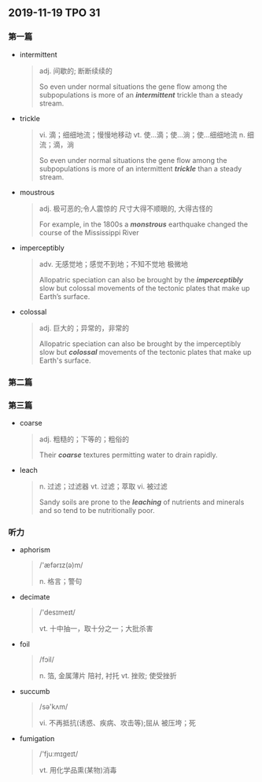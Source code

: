 ## 2019-11-19 TPO 31

### 第一篇

* intermittent

  >  adj. 间歇的; 断断续续的
  > 
  > So even under normal situations the gene flow among the subpopulations is more of an ***intermittent*** trickle than a steady stream. 
  
* trickle

  > vi. 滴；细细地流；慢慢地移动
  > vt. 使…滴；使…淌；使…细细地流
  > n. 细流；滴，淌
  >
  > So even under normal situations the gene flow among the subpopulations is more of an intermittent ***trickle*** than a steady stream. 

* moustrous

  > adj. 极可恶的;令人震惊的
  > 尺寸大得不顺眼的, 大得古怪的
  >
  > For example, in the 1800s a ***monstrous*** earthquake changed the course of the Mississippi River

* imperceptibly

  > adv. 无感觉地；感觉不到地；不知不觉地
  > 极微地
  >
  > Allopatric speciation can also be brought by the ***imperceptibly*** slow but colossal movements of the tectonic plates that make up Earth&rsquo;s surface. 

* colossal

  > adj. 巨大的；异常的，非常的
  >
  > Allopatric speciation can also be brought by the imperceptibly slow but ***colossal*** movements of the tectonic plates that make up Earth's surface. 

### 第二篇

### 第三篇

* coarse

  > adj. 粗糙的；下等的；粗俗的
  >
  > Their ***coarse*** textures permitting water to drain rapidly. 

* leach

  > n. 过滤；过滤器
  > vt. 过滤；萃取
  > vi. 被过滤
  >
  > Sandy soils are prone to the ***leaching*** of nutrients and minerals and so tend to be nutritionally poor.

### 听力

* aphorism

  > /'æfərɪz(ə)m/
  >
  > n. 格言；警句

* decimate

  > /'desɪmeɪt/
  >
  > vt. 十中抽一，取十分之一；大批杀害

* foil

  > /fɔil/ 
  >
  > n. 箔, 金属薄片
  > 陪衬, 衬托
  > vt. 挫败; 使受挫折

* succumb

  > /sə'kʌm/
  >
  > vi. 不再抵抗(诱惑、疾病、攻击等);屈从
  > 被压垮；死

* fumigation

  > /'fjuːmɪgeɪt/
  >
  > vt. 用化学品熏(某物)消毒

